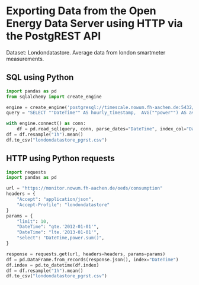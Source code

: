 # Exporting Data from the Open Energy Data Server using HTTP via the PostgREST API
Dataset:
Londondatastore.
Average data from london smartmeter measurements.

## SQL using Python

```python
import pandas as pd
from sqlalchemy import create_engine

engine = create_engine('postgresql://timescale.nowum.fh-aachen.de:5432/opendata?search_path=londondatastore')
query = "SELECT ""DateTime"" AS hourly_timestamp,  AVG(""power"") AS average_power FROM consumption WHERE DateTime >= '2012-01-01' AND DateTime <= '2013-01-01' LIMIT 10"

with engine.connect() as conn:
    df = pd.read_sql(query, conn, parse_dates="DateTime", index_col="DateTime")
df = df.resample("1h").mean()
df.to_csv("londondatastore_pgrst.csv")
```

## HTTP using Python requests

```python
import requests
import pandas as pd

url = "https://monitor.nowum.fh-aachen.de/oeds/consumption"
headers = {
    "Accept": "application/json",
    "Accept-Profile": "londondatastore"
}
params = {
    "limit": 10,
    "DateTime": "gte.'2012-01-01'",
    "DateTime": "lte.'2013-01-01'",
    "select": "DateTime,power.sum()",
}

response = requests.get(url, headers=headers, params=params)
df = pd.DataFrame.from_records(response.json(), index="DateTime")
df.index = pd.to_datetime(df.index)
df = df.resample("1h").mean()
df.to_csv("londondatastore_pgrst.csv")
```
